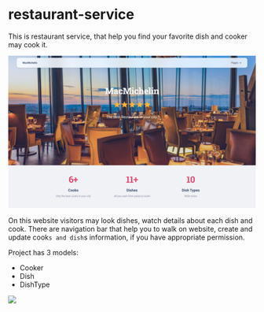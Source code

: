 # restaurant-service

This is restaurant service, that help you find your favorite dish and cooker may cook it.

![img.png](img.png)

On this website visitors may look dishes, watch details about each dish and cook.
There are navigation bar that help you to walk on website, create and update cook`s and dish`s information, 
if you have appropriate permission. 

Project has 3 models:
   - Cooker
   - Dish
   - DishType

![](../../../Downloads/restaurant_2.png)



